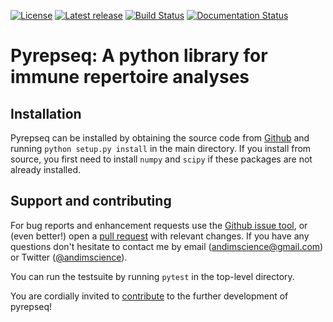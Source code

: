 [![License](https://img.shields.io/pypi/l/pyrepseq.svg)](https://github.com/andim/pyrepseq/blob/master/LICENSE)
[![Latest release](https://img.shields.io/pypi/v/pyrepseq.svg)](https://pypi.python.org/pypi/pyrepseq)
[![Build Status](https://app.travis-ci.com/andim/pyrepseq.svg?branch=main)](https://app.travis-ci.com/andim/pyrepseq)
[![Documentation Status](https://readthedocs.org/projects/pyrepseq/badge/?version=latest)](https://pyrepseq.readthedocs.io/en/latest/?badge=latest)

# Pyrepseq: A python library for immune repertoire analyses

## Installation

Pyrepseq can be installed by obtaining the source code from [Github](https://github.com/andim/pyrepseq) and running `python setup.py install` in the main directory. If you install from source, you first need to install `numpy` and `scipy` if these packages are not already installed.

## Support and contributing

For bug reports and enhancement requests use the [Github issue tool](http://github.com/andim/pyrepseq/issues/new), or (even better!) open a [pull request](http://github.com/andim/pyrepseq/pulls) with relevant changes. If you have any questions don't hesitate to contact me by email (andimscience@gmail.com) or Twitter ([@andimscience](http://twitter.com/andimscience)).

You can run the testsuite by running `pytest` in the top-level directory.

You are cordially invited to [contribute](https://github.com/andim/pyrepseq/blob/master/CONTRIBUTING.md) to the further development of pyrepseq!
